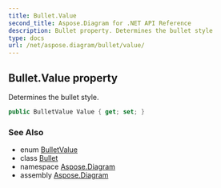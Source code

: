 ```yaml
---
title: Bullet.Value
second_title: Aspose.Diagram for .NET API Reference
description: Bullet property. Determines the bullet style
type: docs
url: /net/aspose.diagram/bullet/value/
---
```

## Bullet.Value property

Determines the bullet style.

```csharp
public BulletValue Value { get; set; }
```

### See Also

* enum [BulletValue](../../bulletvalue/)
* class [Bullet](../)
* namespace [Aspose.Diagram](../../bullet/)
* assembly [Aspose.Diagram](../../../)


